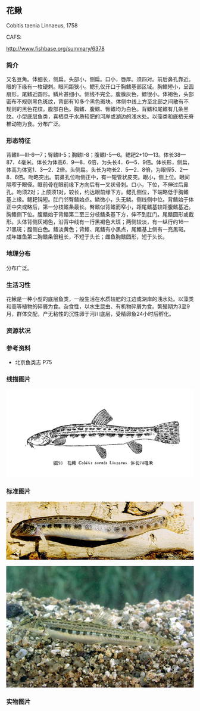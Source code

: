 ## 花鳅

Cobitis taenia  Linnaeus, 1758

CAFS:

<http://www.fishbase.org/summary/6378>

### 简介

又名豆角。体细长，侧扁。头部小，侧扁。口小，唇厚。须四对。前后鼻孔靠近。眼的下缘有一枚硬刺。眼间距狭小。鳃孔仅开口于胸鳍基部区域。胸鳍短小，呈圆扇形。尾鳍近圆形。鳞片甚细小。侧线不完全。腹膜灰色，鳔很小。体褐色，头部密布不规则黑色斑纹，背部有10多个黑色斑块。体侧中线上方至北部之间散有不规则的黑色花纹。腹部白色。胸鳍、腹鳍、臀鳍均为白色。背鳍和尾鳍有几条黑纹。小型底层鱼类，喜栖息于水质较肥的河岸或湖边的浅水处。以藻类和底栖无脊椎动物为食。分布广泛。

### 形态特征

背鳍Ⅱ—Ⅲ-6—7；臀鳍Ⅱ-5；胸鳍Ⅰ-8；腹鳍Ⅰ-5—6。鳃耙2+10—13。体长38—87．4毫米。体长为体高6．9—8．6倍，为头长4．6—5．9倍。体长形，侧扁，体高为体宽1．3—2．2倍。头侧扁。头长为吻长2．5—2．8倍，为眼径5．2—8．6倍。吻略突出。前鼻孔位吻侧正中，有一短管状皮突。眼小，侧上位。眼间隔窄于眼径。眶前骨在眼前缘下方向后有一叉状骨刺。口小，下位，不伸过后鼻孔。吻须2对；上颌须1对，较长，约达眼前缘下方。鳃孔侧位，下端略低于胸鳍基上缘。鳃耙钝短。肛门邻臀鳍始点。鳞微小，头无鳞。侧线侧中位。背鳍始于体正中央或略后，第一分枝鳍条最长。臀鳍似背鳍而窄小，距尾鳍基较距腹鳍基近。胸鳍侧下位。腹鳍始于背鳍第二至三分枝鳍条基下方，伸不到肛门。尾鳍圆形或截形。头体背侧灰褐色，沿背中线有一行黑褐色大斑；两侧较淡，有一纵行约16—21黑斑；腹侧白色。鳍淡黄色；背鳍、尾鳍有小黑点，尾鳍基上侧有一亮黑斑。成年雄鱼第二胸鳍条很粗长，不短于头长；雌鱼胸鳍圆形，短于头长。

### 地理分布

分布广泛。

### 生活习性

花鳅是一种小型的底层鱼类，一般生活在水质较肥的江边或湖岸的浅水处。以藻类和高等植物的碎屑为食。杂食性，以水生昆虫、有机物碎屑为食。繁殖期为3至9月，群体交配，产无粘性的沉性卵于河川底层，受精卵鱼24小时后孵化。

### 资源状况

### 参考资料

- 北京鱼类志 P75

### 线描图片

![图片](photos/花鳅.jpg)

### 标准图片

![图片](photos/花鳅A.jpg)

![图片](photos/花鳅B.jpg)

### 实物图片

